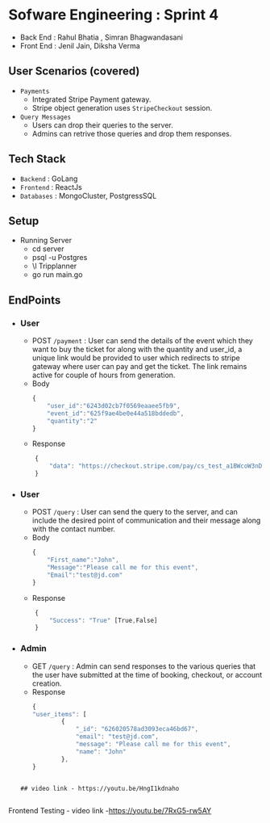 # Sofware Engineering : Sprint 4
- Back End : Rahul Bhatia , Simran Bhagwandasani
- Front End : Jenil Jain, Diksha Verma

## User Scenarios (covered)
- `Payments`
    - Integrated Stripe Payment gateway.
    - Stripe object generation uses `StripeCheckout` session.
- `Query Messages`
    - Users can drop their queries to the server.
    - Admins can retrive those queries and drop them responses.

## Tech Stack
- `Backend` : GoLang
- `Frontend` : ReactJs
- `Databases` : MongoCluster, PostgressSQL

## Setup 
- Running Server
    - cd server 
    - psql -u Postgres
    - \l Tripplanner 
    - go run main.go
## EndPoints

- ### User
    - POST `/payment` : User can send the details of the event which they want to buy the ticket for along with the quantity and user_id, a unique link would be provided to user which redirects to stripe gateway where user can pay and get the ticket. The link remains active for couple of hours from generation.
    - Body 
        ```javascript
        {
            "user_id":"6243d02cb7f0569eaaee5fb9",
            "event_id":"625f9ae4be0e44a518bddedb",
            "quantity":"2"
        }
        ```
    - Response
    ```javascript
        {
            "data": "https://checkout.stripe.com/pay/cs_test_a1BWcoW3nDXWZPtz9qbBds0XCE6KWkdu5YHHgxMO9XsRuBJTls0CwDItwv#fidkdWxOYHwnPyd1blpxYHZxWjA0TmoyVkxHaWF9NFJpRFA1M3M9UVBOSWFUckdwNFFLTnNIT0N9NFBuNDdTYzREVX9yd102NlJ2SHxzbjVfTk5Ca1VQPGRSXXdkajZ%2FNnJzQ1V%2FQXVoaUoxNTVRT29mS2pIRCcpJ2N3amhWYHdzYHcnP3F3cGApJ2lkfGpwcVF8dWAnPyd2bGtiaWBabHFgaCcpJ2BrZGdpYFVpZGZgbWppYWB3dic%2FcXdwYHgl"
        }
    ``` 

- ### User
    - POST `/query` : User can send the query to the server, and can include the desired point of communication and their message along with the contact number.
    - Body 
        ```javascript
        {
            "First_name":"John",
            "Message":"Please call me for this event",
            "Email":"test@jd.com"
        }
        ```
    - Response
    ```javascript
        {
            "Success": "True" [True,False]
        }
    ``` 
- ### Admin
    - GET `/query` : Admin can send responses to the various queries that the user have submitted at the time of booking, checkout, or account creation.
    - Response 
        ```javascript
        {
        "user_items": [
                {
                    "_id": "626020578ad3093eca46bd67",
                    "email": "test@jd.com",
                    "message": "Please call me for this event",
                    "name": "John"
                },
        }
        ```
    ```
    
    ## video link - https://youtu.be/HngI1kdnaho


Frontend Testing - video link -https://youtu.be/7RxG5-rw5AY
